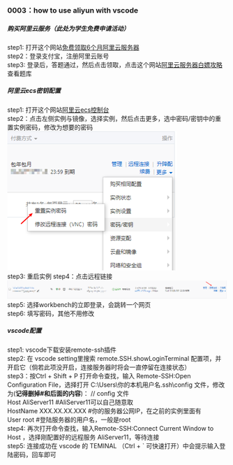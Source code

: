 ### 0003：how to use aliyun with vscode

##### 购买阿里云服务（此处为学生免费申请活动）
step1: 打开这个网站[免费领取6个月阿里云服务器](https://link.zhihu.com/?target=https%3A//developer.aliyun.com/adc/student)  
step2：登录支付宝，注册阿里云账号  
step3: 登录后，答题通过，然后点击领取，点击这个网站[阿里云服务器白嫖攻略](https://www.cnblogs.com/HGNET/p/12397741.html)查看题库

##### 阿里云ecs密钥配置
step1: 打开这个网站[阿里云ecs控制台](https://ecs.console.aliyun.com/)  
step2：点击左侧实例与镜像，选择实例，然后点击更多，选中密码/密钥中的重置实例密码，修改为想要的密码![重置密码](https://github.com/linyang23/Q-A-in-level-2/blob/master/photo/restartkey.png)  
step3: 重启实例
step4：点击远程链接![远程连接](https://github.com/linyang23/Q-A-in-level-2/blob/master/photo/farconnect.png)  
step5: 选择workbench的立即登录，会跳转一个网页  
step6: 填写密码，其他不用修改

##### vscode配置
step1: vscode下载安装remote-ssh插件  
step2: 在 vscode setting里搜索 remote.SSH.showLoginTerminal 配置项，并开启它（倘若此项没开启，连接服务器时将会一直停留在连接状态）  
step3：按Ctrl + Shift + P 打开命令查找，输入 Remote-SSH:Open Configuration File，选择打开 C:\Users\你的本机用户名\.ssh\config 文件，修改为(**记得删掉#和后面的内容**)：
// config 文件  
Host AliServer11  #AliServer11可以自己随意取    
    HostName XXX.XX.XX.XXX  #你的服务器公网IP，在之前的实例里面有  
    User root  #登陆服务器的用户名，一般是root  
step4: 再次打开命令查找，输入Remote-SSH:Connect Current Window to Host ，选择刚配置好的远程服务 AliServer11，等待连接  
step5: 连接成功在 vscode 的 TEMINAL （Ctrl + ` 可快速打开）中会提示输入登陆密码，回车即可  
